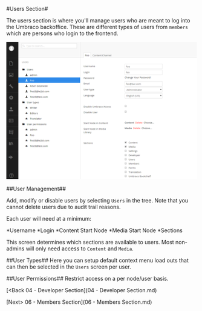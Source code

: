 #Users Section#

The users section is where you'll manage users who are meant to log into the Umbraco backoffice.  These are different types of users from `members` which are persons who login to the frontend.

![users.png](assets/users.png)

##User Management##

Add, modify or disable users by selecting `Users` in the tree.  Note that you cannot delete users due to audit trail reasons.

Each user will need at a minimum:

*Username
*Login
*Content Start Node
*Media Start Node
*Sections

This screen determines which sections are available to users.  Most non-admins will only need access to `Content` and `Media`.

##User Types##
Here you can setup default context menu load outs that can then be selected in the `Users` screen per user.

##User Permissions##
Restrict access on a per node/user basis.

[<Back 04 - Developer Section](04 - Developer Section.md)

[Next> 06 - Members Section](06 - Members Section.md)